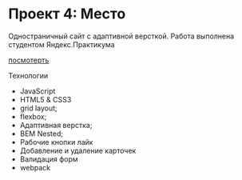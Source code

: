 # Проект 4: Место

Одностраничный сайт с адаптивной версткой. Работа выполнена студентом Яндекс.Практикума

[посмотерть](https://rexsatanas.github.io/mesto/)

Технологии

* JavaScript
* HTML5 & CSS3
* grid layout;
* flexbox;
* Адаптивная верстка;
* BEM Nested;
* Рабочие кнопки лайк 
* Добавление и удаление карточек
* Валидация форм 
* webpack

